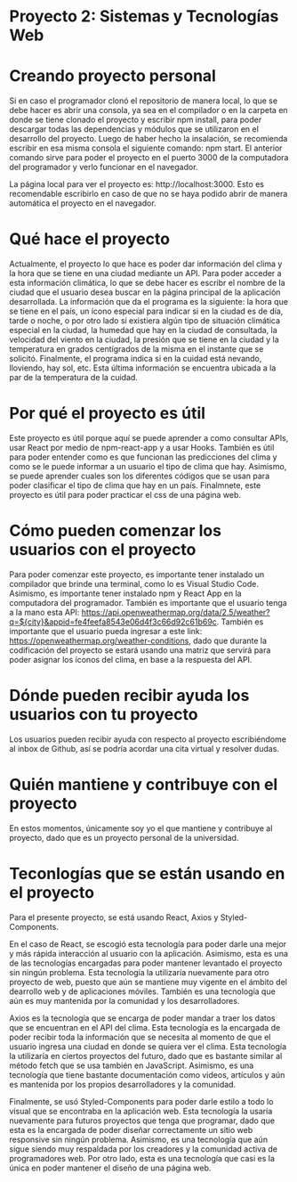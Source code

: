 # Proyecto 2: Sistemas y Tecnologías Web

# Creando proyecto personal

Si en caso el programador clonó el repositorio de manera local, lo que se debe hacer es abrir una consola, ya sea en el compilador o en la carpeta en donde se tiene clonado el proyecto y escribir npm install, para poder descargar todas las dependencias y módulos que se utilizaron en el desarrollo del proyecto. Luego de haber hecho la insalación, se recomienda escribir en esa misma consola el siguiente comando: npm start. El anterior comando sirve para poder el proyecto en el puerto 3000 de la computadora del programador y verlo funcionar en el navegador.

La página local para ver el proyecto es: http://localhost:3000. Esto es recomendable escribirlo en caso de que no se haya podido abrir de manera automática el proyecto en el navegador.

# Qué hace el proyecto

Actualmente, el proyecto lo que hace es poder dar información del clima y la hora que se tiene en una ciudad mediante un API. Para poder acceder a esta información climática, lo que se debe hacer es escribr el nombre de la ciudad que el usuario desea buscar en la página principal de la aplicación desarrollada. La información que da el programa es la siguiente: la hora que se tiene en el país, un ícono especial para indicar si en la ciudad es de día, tarde o noche, o por otro lado si existiera algún tipo de situación climática especial en la ciudad, la humedad que hay en la ciudad de consultada, la velocidad del viento en la ciudad, la presión que se tiene en la ciudad y la temperatura en grados centígrados de la misma en el instante que se solicitó. Finalmente, el programa indica si en la cuidad está nevando, lloviendo, hay sol, etc. Esta última información se encuentra ubicada a la par de la temperatura de la cuidad.

# Por qué el proyecto es útil

Este proyecto es útil porque aquí se puede aprender a como consultar APIs, usar React por medio de npm-react-app y a usar Hooks. También es útil para poder entender como es que funcionan las predicciones del clima y como se le puede informar a un usuario el tipo de clima que hay. Asimismo, se puede aprender cuales son los diferentes códigos que se usan para poder clasificar el tipo de clima que hay en un país. Finalmnete, este proyecto es útil para poder practicar el css de una página web. 

# Cómo pueden comenzar los usuarios con el proyecto

Para poder comenzar este proyecto, es importante tener instalado un compilador que brinde una terminal, como lo es Visual Studio Code. Asimismo, es importante tener instalado npm y React App en la computadora del programador. También es importante que el usuario tenga a la mano esta API:  https://api.openweathermap.org/data/2.5/weather?q=${city}&appid=fe4feefa8543e06d4f3c66d92c61b69c. También es importante que el usuario pueda ingresar a este link: https://openweathermap.org/weather-conditions, dado que durante la codificación del proyecto se estará usando una matriz que servirá para poder asignar los íconos del clima, en base a la respuesta del API.

# Dónde pueden recibir ayuda los usuarios con tu proyecto

Los usuarios pueden recibir ayuda con respecto al proyecto escribiéndome al inbox de Github, así se podría acordar una cita virtual y resolver dudas.

# Quién mantiene y contribuye con el proyecto

En estos momentos, únicamente soy yo el que mantiene y contribuye al proyecto, dado que es un proyecto personal de la universidad.


# Teconlogías que se están usando en el proyecto

Para el presente proyecto, se está usando React, Axios y Styled-Components.

En el caso de React, se escogió esta tecnología para poder darle una mejor y más rápida interacción al usuario con la aplicación. Asimismo, esta es una de las tecnologías encargadas para poder mantener levantado el proyecto sin ningún problema. Esta tecnología la utilizaría nuevamente para otro proyecto de web, puesto que aún se mantiene muy vigente en el ámbito del dearrollo web y de aplicaciones móviles. También es una tecnología que aún es muy mantenida por la comunidad y los desarrolladores.

Axios es la tecnología que se encarga de poder mandar a traer los datos que se encuentran en el API del clima. Esta tecnología es la encargada de poder recibir toda la información que se necesita al momento de que el usuario ingresa una ciudad en donde se quiera ver el clima. Esta tecnología la utilizaría en ciertos proyectos del futuro, dado que es bastante similar al método fetch que se usa también en JavaScript. Asimismo, es una tecnología que tiene bastante documentación como videos, artículos y aún es mantenida por los propios desarrolladores y la comunidad. 

Finalmente, se usó Styled-Components para poder darle estilo a todo lo visual que se encontraba en la aplicación web. Esta tecnología la usaría nuevamente para futuros proyectos que tenga que programar, dado que esta es la encargada de poder diseñar correctamente un sitio web responsive sin ningún problema. Asimismo, es una tecnología que aún sigue siendo muy respaldada por los creadores y la comunidad activa de programadores web. Por otro lado, esta es una tecnología que casi es la única en poder mantener el diseño de una página web.
